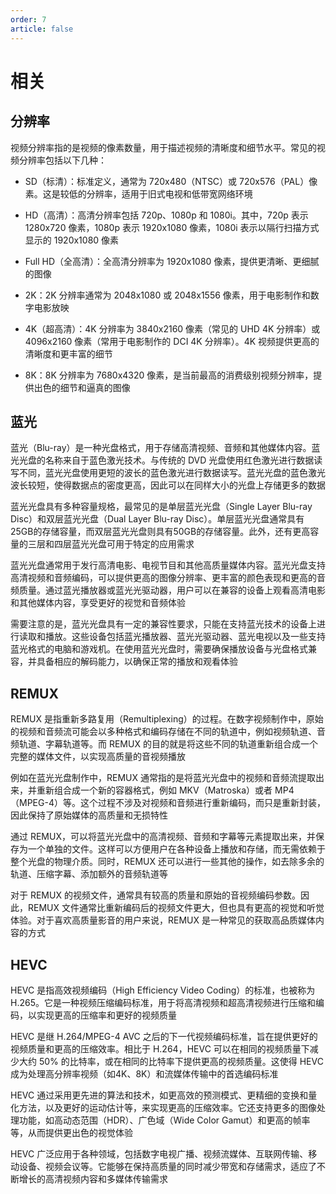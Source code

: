 ```yaml
---
order: 7
article: false
---
```


# 相关

## 分辨率

视频分辨率指的是视频的像素数量，用于描述视频的清晰度和细节水平。常见的视频分辨率包括以下几种：

- SD（标清）：标准定义，通常为 720x480（NTSC）或 720x576（PAL）像素。这是较低的分辨率，适用于旧式电视和低带宽网络环境

- HD（高清）：高清分辨率包括 720p、1080p 和 1080i。其中，720p 表示 1280x720 像素，1080p 表示 1920x1080 像素，1080i 表示以隔行扫描方式显示的 1920x1080 像素

- Full HD（全高清）：全高清分辨率为 1920x1080 像素，提供更清晰、更细腻的图像

- 2K：2K 分辨率通常为 2048x1080 或 2048x1556 像素，用于电影制作和数字电影放映

- 4K（超高清）：4K 分辨率为 3840x2160 像素（常见的 UHD 4K 分辨率）或 4096x2160 像素（常用于电影制作的 DCI 4K 分辨率）。4K 视频提供更高的清晰度和更丰富的细节

- 8K：8K 分辨率为 7680x4320 像素，是当前最高的消费级别视频分辨率，提供出色的细节和逼真的图像

## 蓝光

蓝光（Blu-ray）是一种光盘格式，用于存储高清视频、音频和其他媒体内容。蓝光光盘的名称来自于蓝色激光技术。与传统的 DVD 光盘使用红色激光进行数据读写不同，蓝光光盘使用更短的波长的蓝色激光进行数据读写。蓝光光盘的蓝色激光波长较短，使得数据点的密度更高，因此可以在同样大小的光盘上存储更多的数据

蓝光光盘具有多种容量规格，最常见的是单层蓝光光盘（Single Layer Blu-ray Disc）和双层蓝光光盘（Dual Layer Blu-ray Disc）。单层蓝光光盘通常具有25GB的存储容量，而双层蓝光光盘则具有50GB的存储容量。此外，还有更高容量的三层和四层蓝光光盘可用于特定的应用需求

蓝光光盘通常用于发行高清电影、电视节目和其他高质量媒体内容。蓝光光盘支持高清视频和音频编码，可以提供更高的图像分辨率、更丰富的颜色表现和更高的音频质量。通过蓝光播放器或蓝光光驱动器，用户可以在兼容的设备上观看高清电影和其他媒体内容，享受更好的视觉和音频体验

需要注意的是，蓝光光盘具有一定的兼容性要求，只能在支持蓝光技术的设备上进行读取和播放。这些设备包括蓝光播放器、蓝光光驱动器、蓝光电视以及一些支持蓝光格式的电脑和游戏机。在使用蓝光光盘时，需要确保播放设备与光盘格式兼容，并具备相应的解码能力，以确保正常的播放和观看体验

## REMUX

REMUX 是指重新多路复用（Remultiplexing）的过程。在数字视频制作中，原始的视频和音频流可能会以多种格式和编码存储在不同的轨道中，例如视频轨道、音频轨道、字幕轨道等。而 REMUX 的目的就是将这些不同的轨道重新组合成一个完整的媒体文件，以实现高质量的音视频播放

例如在蓝光光盘制作中，REMUX 通常指的是将蓝光光盘中的视频和音频流提取出来，并重新组合成一个新的容器格式，例如 MKV（Matroska）或者 MP4（MPEG-4）等。这个过程不涉及对视频和音频进行重新编码，而只是重新封装，因此保持了原始媒体的高质量和无损特性

通过 REMUX，可以将蓝光光盘中的高清视频、音频和字幕等元素提取出来，并保存为一个单独的文件。这样可以方便用户在各种设备上播放和存储，而无需依赖于整个光盘的物理介质。同时，REMUX 还可以进行一些其他的操作，如去除多余的轨道、压缩字幕、添加额外的音频轨道等

对于 REMUX 的视频文件，通常具有较高的质量和原始的音视频编码参数。因此，REMUX 文件通常比重新编码后的视频文件更大，但也具有更高的视觉和听觉体验。对于喜欢高质量影音的用户来说，REMUX 是一种常见的获取高品质媒体内容的方式

## HEVC

HEVC 是指高效视频编码（High Efficiency Video Coding）的标准，也被称为 H.265。它是一种视频压缩编码标准，用于将高清视频和超高清视频进行压缩和编码，以实现更高的压缩率和更好的视频质量

HEVC 是继 H.264/MPEG-4 AVC 之后的下一代视频编码标准，旨在提供更好的视频质量和更高的压缩效率。相比于 H.264，HEVC 可以在相同的视频质量下减少大约 50% 的比特率，或在相同的比特率下提供更高的视频质量。这使得 HEVC 成为处理高分辨率视频（如4K、8K）和流媒体传输中的首选编码标准

HEVC 通过采用更先进的算法和技术，如更高效的预测模式、更精细的变换和量化方法，以及更好的运动估计等，来实现更高的压缩效率。它还支持更多的图像处理功能，如高动态范围（HDR）、广色域（Wide Color Gamut）和更高的帧率等，从而提供更出色的视觉体验

HEVC 广泛应用于各种领域，包括数字电视广播、视频流媒体、互联网传输、移动设备、视频会议等。它能够在保持高质量的同时减少带宽和存储需求，适应了不断增长的高清视频内容和多媒体传输需求